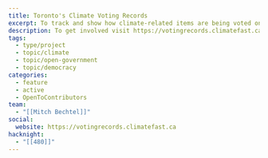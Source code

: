 ```yaml
---
title: Toronto's Climate Voting Records
excerpt: To track and show how climate-related items are being voted on within Toronto City Council.
description: To get involved visit https://votingrecords.climatefast.ca/get-involved/
tags:
  - type/project
  - topic/climate
  - topic/open-government
  - topic/democracy
categories:
  - feature
  - active
  - OpenToContributors
team:
  - "[[Mitch Bechtel]]"
social:
  website: https://votingrecords.climatefast.ca
hacknight:
  - "[[480]]"
---
```


